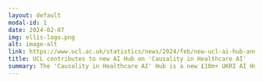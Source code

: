 ```yaml
---
layout: default
modal-id: 1
date: 2024-02-07
img: ellis-logo.png
alt: image-alt
link: https://www.ucl.ac.uk/statistics/news/2024/feb/new-ucl-ai-hub-announced-part-ps80-million-boost-ai-research
title: UCL contributes to new AI Hub on 'Causality in Healthcare AI'
summary: The 'Causality in Healthcare AI' Hub is a new £10m+ UKRI AI Hub involving Prof. Ricardo Silva and Prof. Karla Ordaz Diaz from UCL. The Hub will aim to develop a fully explainable causal AI platform specifically addressing unique challenges from healthcare across prevention, diagnosis, and treatment. The hub will co-develop research challenges with clinical experts, policy makers, and patients to address complex and heterogenous data structures, nuanced real-world problems, and a rapid pathway to societal and economic impact. 
---
```




